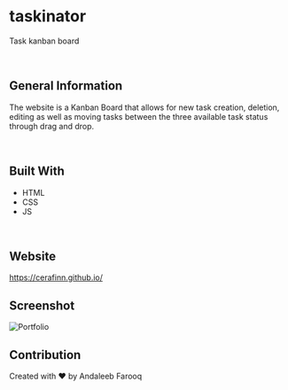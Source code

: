 # taskinator
Task kanban board

<br />

## General Information
The website is a Kanban Board that allows for new task creation, deletion, editing as well as moving tasks between the three available task status through drag and drop.

<br />

## Built With
* HTML
* CSS
* JS

<br />

## Website
https://cerafinn.github.io/

## Screenshot
![Portfolio](./assets/images/cerafinn.github.io.png)

## Contribution
Created with ❤️ by Andaleeb Farooq